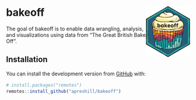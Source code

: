 
<!-- README.md is generated from README.Rmd. Please edit that file -->

# bakeoff <img src='man/figures/logo.png' align="right" alt="bakeoff hex logo" width="120" />

The goal of bakeoff is to enable data wrangling, analysis, and
visualizations using data from “The Great British Bake Off”.

## Installation

<!--You can install the released version of bakeoff from [CRAN](https://CRAN.R-project.org) with:

``` r
install.packages("bakeoff")
```
-->

You can install the development version from
[GitHub](https://github.com/) with:

``` r
# install.packages("remotes")
remotes::install_github("apreshill/bakeoff")
```
